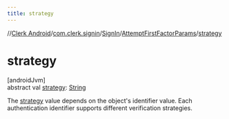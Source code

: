 ```yaml
---
title: strategy
---
```

//[Clerk Android](../../../../index.html)/[com.clerk.signin](../../index.html)/[SignIn](../index.html)/[AttemptFirstFactorParams](index.html)/[strategy](strategy.html)



# strategy



[androidJvm]\
abstract val [strategy](strategy.html): [String](https://kotlinlang.org/api/latest/jvm/stdlib/kotlin-stdlib/kotlin/-string/index.html)



The [strategy](strategy.html) value depends on the object's identifier value. Each authentication identifier supports different verification strategies.




